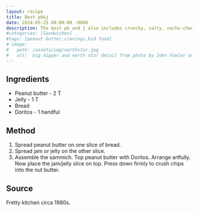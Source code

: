 ```yaml
---
layout: recipe
title: Best pb&j
date: 2024-05-25 08:00:00 -0600
description: The best pb and j also includes crunchy, salty, nacho-cheesy goodness.
#categories: [Sandwiches]
#tags: [peanut butter,cravings,kid food]
# image:  
#   path: /assets/img/northstar.jpg
#   alt:  big dipper and north star detail from photo by John Fowler on Unsplash
---
```


## Ingredients
- Peanut butter - 2 T
- Jelly - 1 T
- Bread
- Doritos - 1 handful

## Method
1. Spread peanut butter on one slice of bread.
1. Spread jam or jelly on the other slice.
1. Assemble the sammich. Top peanut butter with Doritos. Arrange artfully. Now place the jam/jelly slice on top. Press down firmly to crush chips into the nut butter.

## Source
Fretty kitchen circa 1980s.

